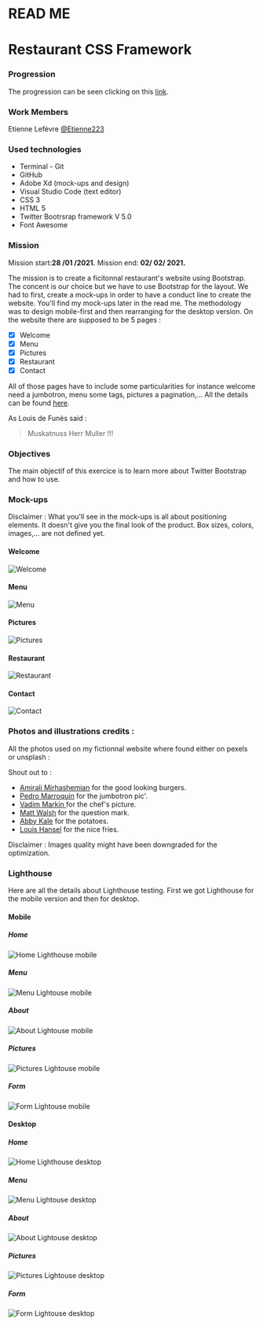 # READ ME

# Restaurant CSS Framework

### Progression

The progression can be seen clicking on this [link](https://etienne223.github.io/restaurant-css-framework/).

### Work Members

Etienne Lefèvre [@Etienne223](https://github.com/Etienne223)

### Used technologies

- Terminal - Git
- GitHub
- Adobe Xd (mock-ups and design)
- Visual Studio Code (text editor)
- CSS 3
- HTML 5
- Twitter Bootrsrap framework V 5.0
- Font Awesome

### Mission

Mission start:**28 /01 /2021.**
Mission end: **02/ 02/ 2021.**

The mission is to create a ficitonnal restaurant's website using Bootstrap. The concent is our choice but we have to use Bootstrap for the layout. We had to first, create a mock-ups in order to have a conduct line to create the website. You'll find my mock-ups later in the read me. The methodology was to design mobile-first and then rearranging for the desktop version. On the website there are supposed to be 5 pages : 
* [x] Welcome 
* [x] Menu
* [x] Pictures
* [x] Restaurant
* [x] Contact

All of those pages have to include some particularities for instance welcome need a jumbotron, menu some tags, pictures a pagination,... All the details can be found [here](https://github.com/becodeorg/BXL-Swartz-4-27/blob/master/1.The-Field/6.Bootstrap/restaurant.adoc).

As Louis de Funès said :

>Muskatnuss Herr Muller !!!


### Objectives

The main objectif of this exercice is to learn more about Twitter Bootstrap and how to use.

### Mock-ups

Disclaimer : What you'll see in the mock-ups is all about positioning elements. It doesn't give you the final look of the product. Box sizes, colors, images,... are not defined yet.

#### Welcome

![Welcome](assets/images/welcome_page.png)

#### Menu

![Menu](assets/images/menu_page.png)

#### Pictures

![Pictures](assets/images/pic_page.png)

#### Restaurant

![Restaurant](assets/images/rest_page.png)

#### Contact

![Contact](assets/images/contact_page.png)


### Photos and illustrations credits :

All the photos used on my fictionnal website where found either on pexels or unsplash :

Shout out to : 
- [Amirali Mirhashemian](https://unsplash.com/photos/Tht2Sdwqey8?utm_source=unsplash&utm_medium=referral&utm_content=creditShareLink) for the good looking burgers.
- [Pedro Marroquin](https://unsplash.com/photos/wOfr3hu7Kok?utm_source=unsplash&utm_medium=referral&utm_content=creditShareLink) for the jumbotron pic'.
- [Vadim Markin ](https://unsplash.com/photos/BFtIlGdWKbk?utm_source=unsplash&utm_medium=referral&utm_content=creditShareLink) for the chef's picture.
- [Matt Walsh](https://unsplash.com/photos/BFtIlGdWKbk?utm_source=unsplash&utm_medium=referral&utm_content=creditShareLink) for the question mark.
- [Abby Kale](https://unsplash.com/photos/ZyhYzS-56JQ?utm_source=unsplash&utm_medium=referral&utm_content=creditShareLink) for the potatoes.
- [Louis Hansel](https://unsplash.com/photos/ZyhYzS-56JQ?utm_source=unsplash&utm_medium=referral&utm_content=creditShareLink) for the nice fries.

Disclaimer : Images quality might have been downgraded for the optimization.


### Lighthouse 

Here are all the details about Lighthouse testing. First we got Lighthouse for the mobile version and then for desktop.

#### Mobile 


##### Home

![Home Lighthouse mobile](assets/images/Mob_Lighthouse_Home.png)

##### Menu

![Menu Lightouse mobile](assets/images/Mob_Lighthouse_menu.png)

##### About

![About Lightouse mobile](assets/images/Mob_Lighthouse_about.png)

##### Pictures

![Pictures Lightouse mobile](assets/images/Mob_Lighthouse_pic.png)

##### Form

![Form Lightouse mobile](assets/images/Mob_Lighthouse_form.png)

#### Desktop 


##### Home

![Home Lighthouse desktop](assets/images/Desk_Lighthouse_Home.png)

##### Menu

![Menu Lightouse desktop](assets/images/Desk_Lighthouse_menu.png)

##### About

![About Lightouse desktop](assets/images/Desk_Lighthouse_about.png)

##### Pictures

![Pictures Lightouse desktop](assets/images/Desk_Lighthouse_pic.png)

##### Form

![Form Lightouse desktop](assets/images/Desk_Lighthouse_form.png)